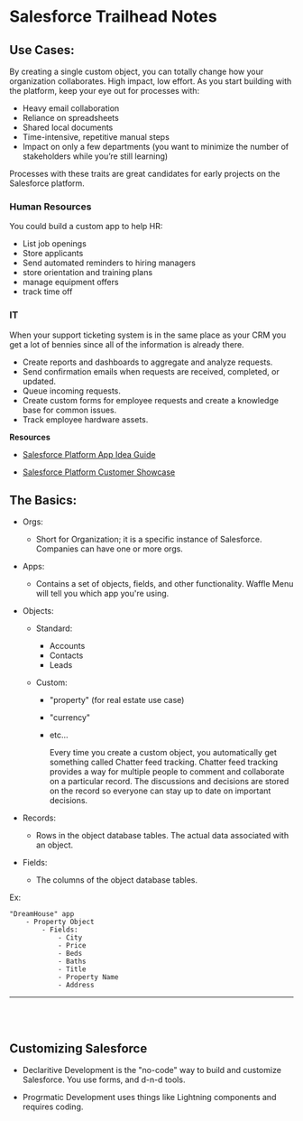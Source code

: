 # Salesforce Trailhead Notes

## Use Cases:

By creating a single custom object, you can totally change how your organization collaborates. High impact, low effort. As you start building with the platform, keep your eye out for processes with:

- Heavy email collaboration
- Reliance on spreadsheets
- Shared local documents
- Time-intensive, repetitive manual steps
- Impact on only a few departments (you want to minimize the number of stakeholders while you’re still learning)

Processes with these traits are great candidates for early projects on the Salesforce platform.

### Human Resources

You could build a custom app to help HR:

- List job openings
- Store applicants
- Send automated reminders to hiring managers
- store orientation and training plans
- manage equipment offers
- track time off

### IT

When your support ticketing system is in the same place as your CRM you get a lot of bennies since all of the information is already there.

- Create reports and dashboards to aggregate and analyze requests.
- Send confirmation emails when requests are received, completed, or updated.
- Queue incoming requests.
- Create custom forms for employee requests and create a knowledge base for common issues.
- Track employee hardware assets.

**Resources**

- [Salesforce Platform App Idea Guide](https://www.salesforce.com/form/conf/platform-dept-appideaguide.jsp?leadcreated=true&chapter=&videoId=&__element=pre&DriverCampaignId=70130000000sUVq&player=&redirect=true&FormCampaignId=70130000000lcUK&playlistId=&mcloudHandlingInstructions=&landing_page=%2Fform%2Fpdf%2Fplatform-dept-appideaguide.jsp&nurture=&_gl=1*m4vlw4*_ga*MzE5NDkyMTE0LjE2OTc4OTQ4MzI.*_ga_H6M98GGB18*MTcwMjc0MzcyNS4zLjEuMTcwMjc0OTEzOS4wLjAuMA..*_gcl_au*MTE2NTA0MDc0NC4xNzAyNzM1MTQx&_ga=2.140119347.1807080116.1702735141-319492114.1697894832)

- [Salesforce Platform Customer Showcase](https://www.salesforce.com/products/platform/customer-stories/?_gl=1*75rwjm*_ga*MzE5NDkyMTE0LjE2OTc4OTQ4MzI.*_ga_H6M98GGB18*MTcwMjc0MzcyNS4zLjEuMTcwMjc0OTEzOS4wLjAuMA..*_gcl_au*MTE2NTA0MDc0NC4xNzAyNzM1MTQx&_ga=2.173040803.1807080116.1702735141-319492114.1697894832)

## The Basics:

- Orgs:

  - Short for Organization; it is a specific instance of Salesforce. Companies can have one or more orgs.

- Apps:

  - Contains a set of objects, fields, and other functionality. Waffle Menu will tell you which app you're using.

- Objects:

  - Standard:
    - Accounts
    - Contacts
    - Leads
  - Custom:

    - "property" (for real estate use case)
    - "currency"
    - etc...

      Every time you create a custom object, you automatically get something called Chatter feed tracking. Chatter feed tracking provides a way for multiple people to comment and collaborate on a particular record. The discussions and decisions are stored on the record so everyone can stay up to date on important decisions.

- Records:

  - Rows in the object database tables. The actual data associated with an object.

- Fields:

  - The columns of the object database tables.

Ex:

```
"DreamHouse" app
	- Property Object
		- Fields:
			- City
			- Price
			- Beds
			- Baths
			- Title
			- Property Name
			- Address
```

---

<br>
<br>

## Customizing Salesforce

- Declaritive Development is the "no-code" way to build and customize Salesforce. You use forms, and d-n-d tools.

- Progrmatic Development uses things like Lightning components and requires coding.
